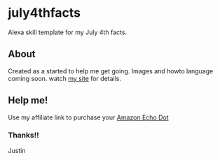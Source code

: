 # july4thfacts
Alexa skill template for my July 4th facts.

## About
Created as a started to help me get going. Images and howto language coming soon. watch [my site](http://justinrains.com) for details.

## Help me!
Use my affiliate link to purchase your [Amazon Echo Dot](http://amzn.to/2tobAZN)

### Thanks!!
Justin
